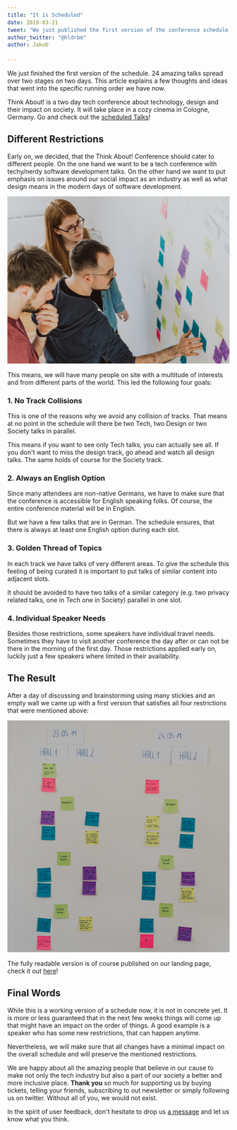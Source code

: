 ```yaml
---
title: "It is Scheduled"
date: 2019-03-21
tweet: "We just published the first version of the conference schedule for #thinkabout19"
author_twitter: "@hldrbm"
author: Jakob

---
```


We just finished the first version of the schedule. 24 amazing talks spread
over two stages on two days. This article explains a few thoughts and ideas
that went into the specific running order we have now.

Think About! is a two day tech conference about technology, design and their
impact on society. It will take place in a cozy cinema in Cologne, Germany. Go
and check out the [scheduled Talks](/en/#schedule)!

## Different Restrictions

Early on, we decided, that the Think About! Conference should cater to
different people. On the one hand we want to be a tech conference with
techy/nerdy software development talks. On the other hand we want to put
emphasis on issues around our social impact as an industry as well as what
design means in the modern days of software development.

![The Think About! Team moving stickies on a wall!](/assets/images/blog/schedule/discussion.jpg)

This means, we will have many people on site with a multitude of interests and
from different parts of the world. This led the following four goals:

### 1. No Track Collisions

This is one of the reasons why we avoid any collision of tracks. That means at
no point in the schedule will there be two Tech, two Design or two Society
talks in parallel.

This means if you want to see only Tech talks, you can actually see all. If you
don't want to miss the design track, go ahead and watch all design talks. The
same holds of course for the Society track.

### 2. Always an English Option

Since many attendees are non-native Germans, we have to make sure that the
conference is accessible for English speaking folks. Of course, the entire
conference material will be in English.

But we have a few talks that are in German. The schedule ensures, that there is
always at least one English option during each slot.

### 3. Golden Thread of Topics

In each track we have talks of very different areas. To give the schedule this
feeling of being curated it is important to put talks of similar content into
adjacent slots.

It should be avoided to have two talks of a similar category (e.g. two privacy
related talks, one in Tech one in Society) parallel in one slot.

### 4. Individual Speaker Needs

Besides those restrictions, some speakers have individual travel needs.
Sometimes they have to visit another conference the day after or can not be
there in the morning of the first day. Those restrictions applied early on,
luckily just a few speakers where limited in their availability.

## The Result

After a day of discussing and brainstorming using many stickies and an empty
wall we came up with a first version that satisfies all four restrictions that
were mentioned above:

![First version of the schedule on stickies](/assets/images/blog/schedule/schedule.jpg)

The fully readable version is of course published on our landing page, check it
out [here](/en/#schedule)!

## Final Words

While this is a working version of a schedule now, it is not in concrete yet.
It is more or less guaranteed that in the next few weeks things will come up
that might have an impact on the order of things. A good example is a speaker
who has some new restrictions, that can happen anytime.

Nevertheless, we will make sure that all changes have a minimal impact on the
overall schedule and will preserve the mentioned restrictions.

We are happy about all the amazing people that believe in our cause to make not
only the tech industry but also a part of our society a better and more
inclusive place. **Thank you** so much for supporting us by buying tickets, telling
your friends, subscribing to out newsletter or simply following us on twitter.
Without all of you, we would not exist.

In the spirit of user feedback, don't hesitate to drop us [a
message](mailto:kontakt@think-about.io) and let us know what you think.
